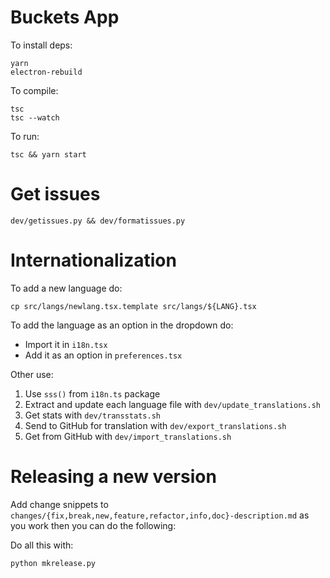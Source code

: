 # Buckets App

To install deps:

    yarn
    electron-rebuild

To compile:

    tsc
    tsc --watch


To run:

    tsc && yarn start


# Get issues

    dev/getissues.py && dev/formatissues.py

# Internationalization

To add a new language do:

    cp src/langs/newlang.tsx.template src/langs/${LANG}.tsx

To add the language as an option in the dropdown do:

- Import it in `i18n.tsx`
- Add it as an option in `preferences.tsx`

Other use:

1. Use `sss()` from `i18n.ts` package
2. Extract and update each language file with `dev/update_translations.sh`
3. Get stats with `dev/transstats.sh`
4. Send to GitHub for translation with `dev/export_translations.sh`
5. Get from GitHub with `dev/import_translations.sh`


# Releasing a new version

Add change snippets to `changes/{fix,break,new,feature,refactor,info,doc}-description.md` as you work then you can do the following:

Do all this with:

    python mkrelease.py
